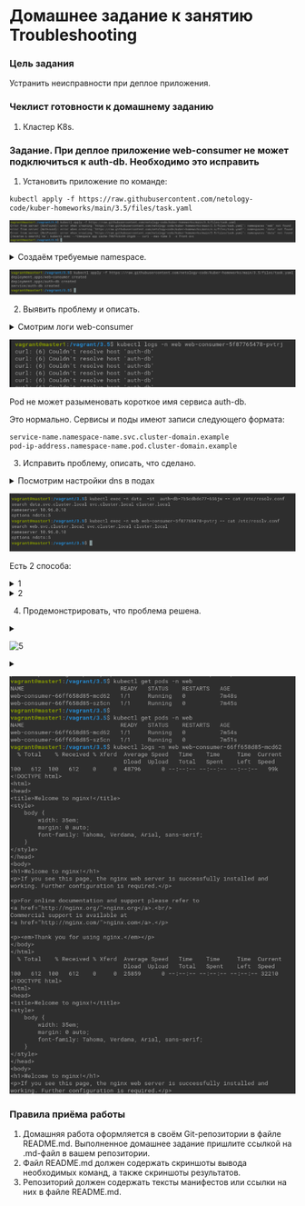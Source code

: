 # Домашнее задание к занятию Troubleshooting

### Цель задания

Устранить неисправности при деплое приложения.

### Чеклист готовности к домашнему заданию

1. Кластер K8s.

### Задание. При деплое приложение web-consumer не может подключиться к auth-db. Необходимо это исправить

1. Установить приложение по команде:
```shell
kubectl apply -f https://raw.githubusercontent.com/netology-code/kuber-homeworks/main/3.5/files/task.yaml
```

![1](1.png)

<details><summary>Создаём требуемые namespace.</summary>

```commandline
kubectl create namespace web
kubectl create namespace data
```

</details>   

![2](2.png)

2. Выявить проблему и описать.

<details><summary>
Смотрим логи web-consumer
</summary>

```commandline
kubectl logs -n web web-consumer-5f87765478-pvtrj
```
</details> 

![3](3.png)


Pod не может разыменовать короткое имя сервиса auth-db. 

Это нормально. Сервисы и поды имеют записи следующего формата:
```
service-name.namespace-name.svc.cluster-domain.example
pod-ip-address.namespace-name.pod.cluster-domain.example
```

3. Исправить проблему, описать, что сделано.

<details><summary>Посмотрим настройки dns в подах</summary>

```commandline
 kubectl exec -n web web-consumer-5f87765478-pvtrj -- cat /etc/resolv.conf
kubectl exec -n data  -it  auth-db-7b5cdbdc77-656jw -- cat /etc/resolv.conf
```
</details>

![4](4.png)

   Есть 2 способа:

 <details><summary>1</summary>

 `while true; do curl auth-db; sleep 5; done` 
 
 заменить на  
 `while true; do curl auth-db.data; sleep 5; done` 
</details>
<details><summary>2</summary>
Или изненить настройки DNS в подах.

```yaml
dnsPolicy: "None"
dnsConfig:
  nameservers:
    - 10.96.0.10
  searches:
    - data.svc.cluster.local
    - web.svc.cluster.local
    - svc.cluster.local
    - cluster.local
  options:
    - name: ndots
      value: "5"
```

</details>



4. Продемонстрировать, что проблема решена.

<details><summary></summary>
 
```kubectl apply -f task.yaml``` 
</details>

![5](5.png)

<details><summary></summary>

```commandline
kubectl get pods -n web
kubectl logs -n web web-consumer-66ff658d85-mcd62
```
</details>

![6](6.png)
### Правила приёма работы

1. Домашняя работа оформляется в своём Git-репозитории в файле README.md. Выполненное домашнее задание пришлите ссылкой на .md-файл в вашем репозитории.
2. Файл README.md должен содержать скриншоты вывода необходимых команд, а также скриншоты результатов.
3. Репозиторий должен содержать тексты манифестов или ссылки на них в файле README.md.

